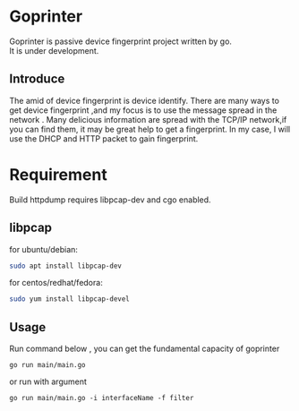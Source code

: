 # Goprinter
Goprinter is passive device fingerprint project written by go.  
It is under development.

## Introduce
The amid of device fingerprint is device identify.  There are many ways to get device fingerprint ,and my focus is to use the message spread in the 
network . Many delicious information are spread with the TCP/IP network,if you can 
find them, it may be great help to get a fingerprint. In my case, I will use the DHCP and HTTP packet to gain fingerprint.

# Requirement
Build httpdump requires libpcap-dev and cgo enabled.
## libpcap
for ubuntu/debian:

```sh
sudo apt install libpcap-dev
```

for centos/redhat/fedora:

```sh
sudo yum install libpcap-devel
```

## Usage
Run command below , you can get the fundamental capacity of goprinter
```shell script
go run main/main.go
```
or run with argument
```shell script
go run main/main.go -i interfaceName -f filter
```

##